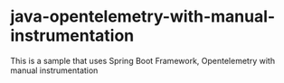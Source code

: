# java-opentelemetry-with-manual-instrumentation
This is a sample that uses Spring Boot Framework, Opentelemetry with manual instrumentation
